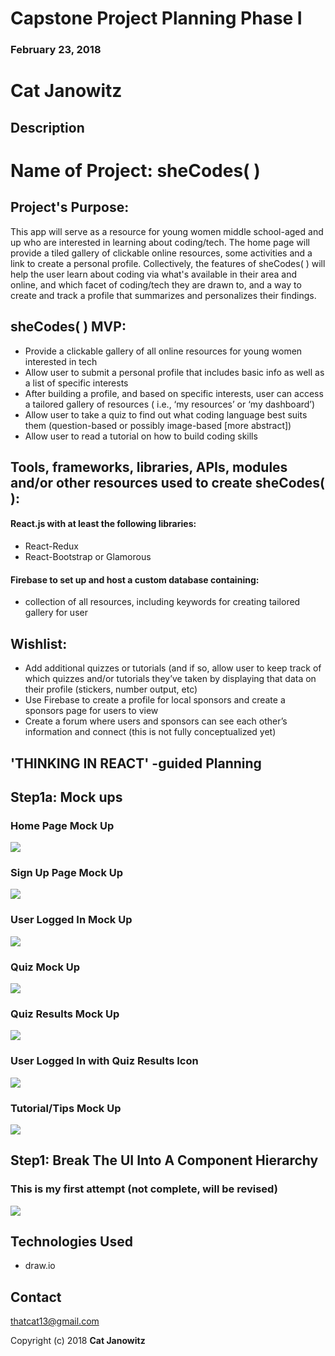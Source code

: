 # Capstone Project Planning Phase I

### February 23, 2018

# Cat Janowitz

##  Description

# Name of Project: sheCodes( )

## Project's Purpose:

This app will serve as a resource for young women middle school-aged and up who are interested in learning about coding/tech. The home page will provide a tiled gallery of clickable online resources, some activities and a link to create a personal profile.  Collectively, the features of sheCodes( ) will help the user learn about coding via what's available in their area and online, and which facet of coding/tech they are drawn to, and a way to create and track a profile that summarizes and personalizes their findings.

## sheCodes( ) MVP:
*	Provide a clickable gallery of all online resources for young women interested in tech
*	Allow user to submit a personal profile that includes basic info as well as a list of specific interests
*	After building a profile, and based on specific interests, user can access a tailored gallery of resources ( i.e., ‘my resources’ or ‘my dashboard’)
*	Allow user to take a quiz to find out what coding language best suits them (question-based or possibly image-based [more abstract])
*	Allow user to read a tutorial on how to build coding skills

## Tools, frameworks, libraries, APIs, modules and/or other resources used to create sheCodes( ):
####	React.js with at least the following libraries:
*	React-Redux
*	React-Bootstrap or Glamorous

####	Firebase to set up and host a custom database containing:
* collection of all resources, including keywords for creating tailored gallery for user

## Wishlist:
*	Add additional quizzes or tutorials (and if so, allow user to keep track of which quizzes and/or tutorials they’ve taken by displaying that data on their profile (stickers, number output, etc)
*	Use Firebase to create a profile for local sponsors and create a sponsors page for users to view
*	Create a forum where users and sponsors can see each other’s information and connect (this is not fully conceptualized yet)

## 'THINKING IN REACT' -guided Planning
## Step1a: Mock ups

### Home Page Mock Up
![](sheCodesMockUp1.jpg)

### Sign Up Page Mock Up
![](sheCodesMockUp3.jpg)

### User Logged In Mock Up
![](sheCodesMockUp2.jpg)

### Quiz Mock Up
![](sheCodesMockUp4.jpg)

### Quiz Results Mock Up
![](sheCodesMockUp5.jpg)

### User Logged In with Quiz Results Icon
![](sheCodesMockUp6.jpg)

### Tutorial/Tips Mock Up
![](sheCodesMockUp7.jpg)

## Step1: Break The UI Into A Component Hierarchy

### This is my first attempt (not complete, will be revised)
![](sheCodesComponentTreeV1.jpg)
## Technologies Used
* draw.io

## Contact
thatcat13@gmail.com

Copyright (c) 2018 **Cat Janowitz**

